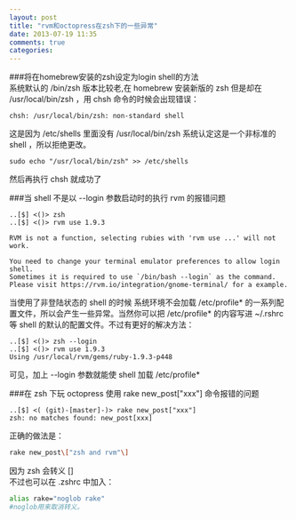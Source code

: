 ```yaml
---
layout: post
title: "rvm和octopress在zsh下的一些异常"
date: 2013-07-19 11:35
comments: true
categories: 
---
```

###将在homebrew安装的zsh设定为login shell的方法  
系统默认的 /bin/zsh 版本比较老,在 homebrew 安装新版的 zsh 但是却在 /usr/local/bin/zsh ，用 chsh 命令的时候会出现错误：
```
chsh: /usr/local/bin/zsh: non-standard shell
```
这是因为 /etc/shells 里面没有 /usr/local/bin/zsh 系统认定这是一个非标准的 shell ，所以拒绝更改。
```
sudo echo "/usr/local/bin/zsh" >> /etc/shells
```
然后再执行 chsh 就成功了

###当 shell 不是以 --login 参数启动时的执行 rvm 的报错问题
```
..[$] <()> zsh
..[$] <()> rvm use 1.9.3

RVM is not a function, selecting rubies with 'rvm use ...' will not work.

You need to change your terminal emulator preferences to allow login shell.
Sometimes it is required to use `/bin/bash --login` as the command.
Please visit https://rvm.io/integration/gnome-terminal/ for a example.
```
当使用了非登陆状态的 shell 的时候 系统环境不会加载 /etc/profile* 的一系列配置文件，所以会产生一些异常。当然你可以把 /etc/profile* 的内容写进 ~/.rshrc 等 shell 的默认的配置文件。不过有更好的解决方法：
```
..[$] <()> zsh --login
..[$] <()> rvm use 1.9.3
Using /usr/local/rvm/gems/ruby-1.9.3-p448
```
可见，加上 --login 参数就能使 shell 加载 /etc/profile* 

###在 zsh 下玩 octopress 使用 rake new_post["xxx"] 命令报错的问题
```
..[$] <( (git)-[master]-)> rake new_post["xxx"]
zsh: no matches found: new_post[xxx]
```
正确的做法是：
```bash
rake new_post\["zsh and rvm"\]
```
因为 zsh 会转义 []  
不过也可以在 .zshrc 中加入：
```bash
alias rake="noglob rake" 
#noglob用来取消转义。
```

